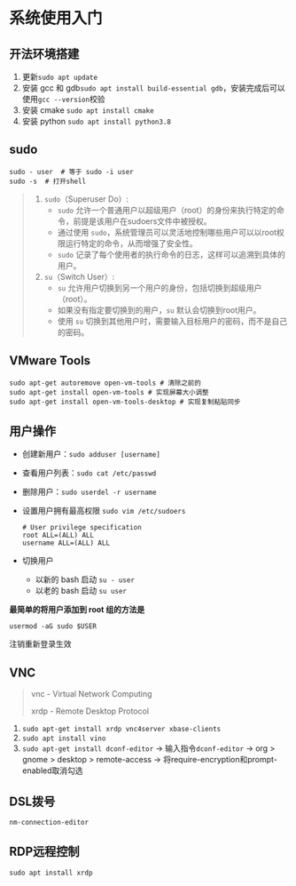# 系统使用入门

## 开法环境搭建

1. 更新`sudo apt update`
2. 安装 gcc 和 gdb`sudo apt install build-essential gdb`，安装完成后可以使用`gcc --version`校验
3. 安装 cmake `sudo apt install cmake`
4. 安装 python `sudo apt install python3.8`

## sudo

```shell
sudo - user  # 等于 sudo -i user
sudo -s  # 打开shell
```

> 1. `sudo`（Superuser Do）:
>    - `sudo` 允许一个普通用户以超级用户（root）的身份来执行特定的命令，前提是该用户在sudoers文件中被授权。
>    - 通过使用 `sudo`，系统管理员可以灵活地控制哪些用户可以以root权限运行特定的命令，从而增强了安全性。
>    - `sudo` 记录了每个使用者的执行命令的日志，这样可以追溯到具体的用户。
> 2. `su`（Switch User）:
>    - `su` 允许用户切换到另一个用户的身份，包括切换到超级用户（root）。
>    - 如果没有指定要切换到的用户，`su` 默认会切换到root用户。
>    - 使用 `su` 切换到其他用户时，需要输入目标用户的密码，而不是自己的密码。

## VMware Tools

```shell
sudo apt-get autoremove open-vm-tools # 清除之前的
sudo apt-get install open-vm-tools # 实现屏幕大小调整
sudo apt-get install open-vm-tools-desktop # 实现复制粘贴同步
```

## 用户操作

+ 创建新用户：`sudo adduser [username]`

+ 查看用户列表：`sudo cat /etc/passwd`

+ 删除用户：`sudo userdel -r username`

+ 设置用户拥有最高权限 `sudo vim /etc/sudoers`

  ```shell
  # User privilege specification
  root ALL=(ALL) ALL
  username ALL=(ALL) ALL
  ```

+ 切换用户
  + 以新的 bash 启动 `su - user`
  + 以老的 bash 启动 `su user`



**最简单的将用户添加到 root 组的方法是**

```
usermod -aG sudo $USER
```

注销重新登录生效

## VNC

> vnc - Virtual Network Computing
>
> xrdp - Remote Desktop Protocol

1. `sudo apt-get install xrdp vnc4server xbase-clients`
2. `sudo apt install vino`
3. `sudo apt-get install dconf-editor` ->  输入指令`dconf-editor` -> org > gnome > desktop > remote-access -> 将require-encryption和prompt-enabled取消勾选

## DSL拨号

`nm-connection-editor`

## RDP远程控制

`sudo apt install xrdp`
